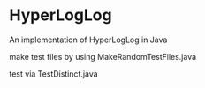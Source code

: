 # HyperLogLog
An implementation of HyperLogLog in Java

make test files by using MakeRandomTestFiles.java

test via TestDistinct.java
